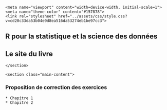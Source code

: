 <!DOCTYPE html>
<html lang="en-US">
  <head>
    <meta charset="UTF-8">

<!-- Begin Jekyll SEO tag v2.5.0 -->
<title>R pour la statistique et la science des données | Le site du livre</title>
<meta name="generator" content="Jekyll v3.7.4" />
<meta property="og:title" content="R pour la statistique et la science des données" />
<meta property="og:locale" content="en_US" />
<meta name="description" content="Le site du livre" />
<meta property="og:description" content="Le site du livre" />
<link rel="canonical" href="https://r-stat-sc-donnees.github.io/" />
<meta property="og:url" content="https://r-stat-sc-donnees.github.io/" />
<meta property="og:site_name" content="R pour la statistique et la science des données" />
<script type="application/ld+json">
{"@type":"WebSite","url":"https://r-stat-sc-donnees.github.io/","headline":"R pour la statistique et la science des données","name":"R pour la statistique et la science des données","description":"Le site du livre","@context":"http://schema.org"}</script>
<!-- End Jekyll SEO tag -->

    <meta name="viewport" content="width=device-width, initial-scale=1">
    <meta name="theme-color" content="#157878">
    <link rel="stylesheet" href="../assets/css/style.css?v=cd20c33da53b04e0d8ea516da53274eb1be97cc3">
  </head>
  <body>
    <section class="page-header">
      <h1 class="project-name">R pour la statistique et la science des données</h1>
      <h2 class="project-tagline">Le site du livre</h2>
      
      
    </section>

    <section class="main-content">
      
<h3>Proposition de correction des exercices</h3>



    * Chapitre 1
    * Chapitre 2
  
  
  
  </section>

    
  </body>
</html>